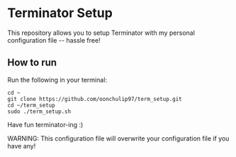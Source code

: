 # **Terminator Setup**

This repository allows you to setup Terminator with my personal configuration file -- hassle free!

## **How to run**

Run the following in your terminal:

```
cd ~
git clone https://github.com/oonchulip97/term_setup.git
cd ~/term_setup
sudo ./term_setup.sh
```

Have fun terminator-ing :)

WARNING: This configuration file will overwrite your configuration file if you have any!

